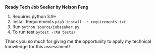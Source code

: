 **Ready Tech Job Seeker by Nelson Feng**

1. Requires python 3.9+
2. Install Requirements ``` pip3 install -r requirements.txt ```
3. Run ``` python source/jobseeker.py ```
4. To run test  ``` pytest -rAW tests/ ```

Thank you so much for giving me the opportunity to apply my technical knowledge for this assessment!

